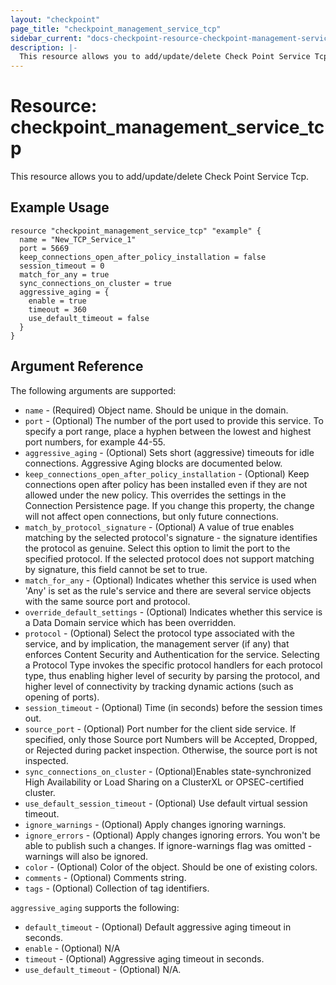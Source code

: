 ```yaml
---
layout: "checkpoint"
page_title: "checkpoint_management_service_tcp"
sidebar_current: "docs-checkpoint-resource-checkpoint-management-service-tcp"
description: |-
  This resource allows you to add/update/delete Check Point Service Tcp.
---
```


# Resource: checkpoint_management_service_tcp

This resource allows you to add/update/delete Check Point Service Tcp.

## Example Usage


```hcl
resource "checkpoint_management_service_tcp" "example" {
  name = "New_TCP_Service_1"
  port = 5669
  keep_connections_open_after_policy_installation = false
  session_timeout = 0
  match_for_any = true
  sync_connections_on_cluster = true
  aggressive_aging = {
    enable = true
    timeout = 360
    use_default_timeout = false
  } 
}

```

## Argument Reference

The following arguments are supported:

* `name` - (Required) Object name. Should be unique in the domain.
* `port` - (Optional) The number of the port used to provide this service. To specify a port range, place a hyphen between the lowest and highest port numbers, for example 44-55.
* `aggressive_aging` - (Optional) Sets short (aggressive) timeouts for idle connections. Aggressive Aging blocks are documented below.
* `keep_connections_open_after_policy_installation` - (Optional) Keep connections open after policy has been installed even if they are not allowed under the new policy. This overrides the settings in the Connection Persistence page. If you change this property, the change will not affect open connections, but only future connections.
* `match_by_protocol_signature` - (Optional) A value of true enables matching by the selected protocol's signature - the signature identifies the protocol as genuine. Select this option to limit the port to the specified protocol. If the selected protocol does not support matching by signature, this field cannot be set to true.
* `match_for_any` - (Optional) Indicates whether this service is used when 'Any' is set as the rule's service and there are several service objects with the same source port and protocol.
* `override_default_settings` - (Optional) Indicates whether this service is a Data Domain service which has been overridden.
* `protocol` - (Optional) Select the protocol type associated with the service, and by implication, the management server (if any) that enforces Content Security and Authentication for the service. Selecting a Protocol Type invokes the specific protocol handlers for each protocol type, thus enabling higher level of security by parsing the protocol, and higher level of connectivity by tracking dynamic actions (such as opening of ports).
* `session_timeout` - (Optional) Time (in seconds) before the session times out.
* `source_port` - (Optional) Port number for the client side service. If specified, only those Source port Numbers will be Accepted, Dropped, or Rejected during packet inspection. Otherwise, the source port is not inspected.
* `sync_connections_on_cluster` - (Optional)Enables state-synchronized High Availability or Load Sharing on a ClusterXL or OPSEC-certified cluster.
* `use_default_session_timeout` - (Optional) Use default virtual session timeout.
* `ignore_warnings` - (Optional) Apply changes ignoring warnings.
* `ignore_errors` - (Optional) Apply changes ignoring errors. You won't be able to publish such a changes. If ignore-warnings flag was omitted - warnings will also be ignored.
* `color` - (Optional) Color of the object. Should be one of existing colors.
* `comments` - (Optional) Comments string.
* `tags` - (Optional) Collection of tag identifiers.

`aggressive_aging` supports the following:

* `default_timeout` - (Optional) Default aggressive aging timeout in seconds.
* `enable` - (Optional) N/A
* `timeout` - (Optional) Aggressive aging timeout in seconds.
* `use_default_timeout` - (Optional) N/A.
